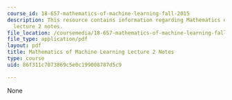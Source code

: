 ```yaml
---
course_id: 18-657-mathematics-of-machine-learning-fall-2015
description: This resource contains information regarding Mathematics of machine learning
  lecture 2 notes.
file_location: /coursemedia/18-657-mathematics-of-machine-learning-fall-2015/86f311c7073869c5e0c199008787d5c9_MIT18_657F15_L2.pdf
file_type: application/pdf
layout: pdf
title: Mathematics of Machine Learning Lecture 2 Notes
type: course
uid: 86f311c7073869c5e0c199008787d5c9

---
```

None